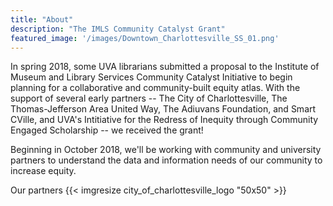 ```yaml
---
title: "About"
description: "The IMLS Community Catalyst Grant"
featured_image: '/images/Downtown_Charlottesville_SS_01.png'
---
```


In spring 2018, some UVA librarians submitted a proposal to the Institute of Museum and Library Services Community Catalyst Initiative to begin planning for a collaborative and community-built equity atlas. With the support of several early partners -- The City of Charlottesville, The Thomas-Jefferson Area United Way, The Adiuvans Foundation, and Smart CVille, and UVA's Intitiative for the Redress of Inequity through Community Engaged Scholarship -- we received the grant!

Beginning in October 2018, we'll be working with community and university partners to understand the data and information needs of our community to increase equity.

Our partners
{{< imgresize city_of_charlottesville_logo "50x50" >}}
